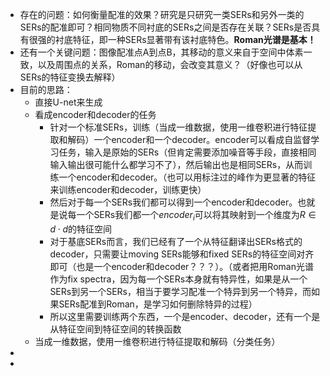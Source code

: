 - 存在的问题：如何衡量配准的效果？研究是只研究一类SERs和另外一类的SERs的配准即可？相同物质不同衬底的SERs之间是否存在关联？SERs是否具有很强的衬底特征，即一种SERs显著带有该衬底特色。**Roman光谱是基本！**
- 还有一个关键问题：图像配准点A到点B，其移动的意义来自于空间中体素一致，以及周围点的关系，Roman的移动，会改变其意义？（好像也可以从SERs的特征变换去解释）
- 目前的思路：
	- 直接U-net来生成
	- 看成encoder和decoder的任务
		- 针对一个标准SERs，训练（当成一维数据，使用一维卷积进行特征提取和解码）一个encoder和一个decoder。encoder可以看成自监督学习任务，输入是原始的SERs（但肯定需要添加噪音等手段，直接相同输入输出很可能什么都学习不了），然后输出也是相同SERs，从而训练一个encoder和decoder。（也可以用标注过的峰作为更显著的特征来训练encoder和decoder，训练更快）
		- 然后对于每一个SERs我们都可以得到一个encoder和decoder。也就是说每一个SERs我们都一个$encoder_{i}$可以将其映射到一个维度为$R\in d\cdot d$的特征空间
		- 对于基底SERs而言，我们已经有了一个从特征翻译出SERs格式的decoder，只需要让moving SERs能够和fixed SERs的特征空间对齐即可（也是一个encoder和decoder？？？）。（或者把用Roman光谱作为fix spectra，因为每一个SERs本身就有特异性，如果是从一个SERs到另一个SERs，相当于要学习配准一个特异到另一个特异，而如果SERs配准到Roman，是学习如何删除特异的过程）
		- 所以这里需要训练两个东西，一个是encoder、decoder，还有一个是从特征空间到特征空间的转换函数
	- 当成一维数据，使用一维卷积进行特征提取和解码（分类任务）
-
-